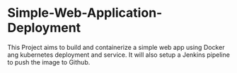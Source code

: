 # Simple-Web-Application-Deployment

This Project aims to build and containerize a simple web app using Docker ang kubernetes deployment and service. It will also setup a Jenkins pipeline to push the image to Github.

